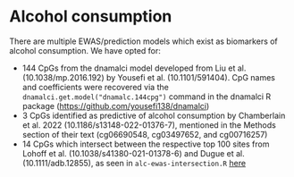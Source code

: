 # Alcohol consumption

There are multiple EWAS/prediction models which exist as biomarkers of alcohol consumption. We have opted for:

* 144 CpGs from the dnamalci model developed from Liu et al. (10.1038/mp.2016.192) by Yousefi et al. (10.1101/591404). CpG names and coefficients were recovered via the `dnamalci.get.model("dnamalc.144cpg")` command in the dnamalci R package (https://github.com/yousefi138/dnamalci)
* 3 CpGs identified as predictive of alcohol consumption by Chamberlain et al. 2022 (10.1186/s13148-022-01376-7), mentioned in the Methods section of their text (cg06690548, cg03497652, and cg00716257)
* 14 CpGs which intersect between the respective top 100 sites from Lohoff et al. (10.1038/s41380-021-01378-6) and Dugue et al. (10.1111/adb.12855), as seen in `alc-ewas-intersection.R` [here](src/alc-ewas-intersection.R)
